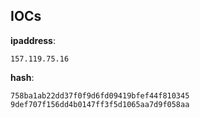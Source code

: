 
## IOCs

__ipaddress__:

```text
157.119.75.16
```
__hash__:

```text
758ba1ab22dd37f0f9d6fd09419bfef44f810345
9def707f156dd4b0147ff3f5d1065aa7d9f058aa
```